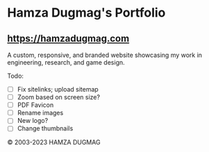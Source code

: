 # Hamza Dugmag's Portfolio
## https://hamzadugmag.com

A custom, responsive, and branded website showcasing my work in engineering, research, and game design.

Todo:

- [ ] Fix sitelinks; upload sitemap
- [ ] Zoom based on screen size?
- [ ] PDF Favicon
- [ ] Rename images
- [ ] New logo?
- [ ] Change thumbnails

© 2003-2023 HAMZA DUGMAG
